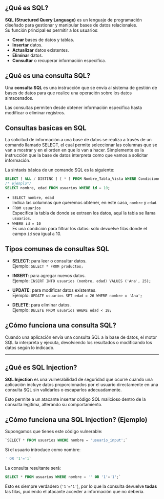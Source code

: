 ## ¿Qué es SQL?

**SQL (Structured Query Language)** es un lenguaje de programación diseñado para gestionar y manipular bases de datos relacionales.  
Su función principal es permitir a los usuarios:

- **Crear** bases de datos y tablas.
- **Insertar** datos.
- **Actualizar** datos existentes.
- **Eliminar** datos.
- **Consultar** o recuperar información específica.
## ¿Qué es una consulta SQL?

Una **consulta SQL** es una instrucción que se envía al sistema de gestión de bases de datos para que realice una operación sobre los datos almacenados.

Las consultas permiten desde obtener información específica hasta modificar o eliminar registros.

## Consultas basicas en SQL
La solicitud de información a una base de datos se realiza a través de un comando llamado SELECT, el cual permite seleccionar las columnas que se van a mostrar y en el orden en que lo van a hacer. Simplemente es la instrucción que la base de datos interpreta como que vamos a solicitar información.

La sintaxis básica de un comando SQL es la siguiente:

``` SQL
SELECT [ ALL / DISTINC ] [ * ] FROM Nombre_Tabla_Vista WHERE Condiciones ORDER BY ListaColumnas [ ASC / DESC ]
/* ejemplo*/ 
SELECT nombre, edad FROM usuarios WHERE id = 10;
```

- `SELECT nombre, edad`  
    Indica las columnas que queremos obtener, en este caso, `nombre` y `edad`.
- `FROM usuarios`  
    Especifica la tabla de donde se extraen los datos, aquí la tabla se llama `usuarios`.
- `WHERE id = 10`  
    Es una condición para filtrar los datos: solo devuelve filas donde el campo `id` sea igual a 10.

## Tipos comunes de consultas SQL

- **SELECT**: para leer o consultar datos.  
    Ejemplo: `SELECT * FROM productos;`
    
- **INSERT**: para agregar nuevos datos.  
    Ejemplo: `INSERT INTO usuarios (nombre, edad) VALUES ('Ana', 25);`
    
- **UPDATE**: para modificar datos existentes.  
    Ejemplo: `UPDATE usuarios SET edad = 26 WHERE nombre = 'Ana';`
    
- **DELETE**: para eliminar datos.  
    Ejemplo: `DELETE FROM usuarios WHERE edad < 18;`

## ¿Cómo funciona una consulta SQL?

Cuando una aplicación envía una consulta SQL a la base de datos, el motor SQL la interpreta y ejecuta, devolviendo los resultados o modificando los datos según lo indicado.

---

## ¿Qué es SQL Injection?

**SQL Injection** es una vulnerabilidad de seguridad que ocurre cuando una aplicación incluye datos proporcionados por el usuario directamente en una consulta SQL sin validarlos o escaparlos adecuadamente.

Esto permite a un atacante insertar código SQL malicioso dentro de la consulta legítima, alterando su comportamiento.

## ¿Cómo funciona una SQL Injection? (Ejemplo)

Supongamos que tienes este código vulnerable:
``` SQL
`SELECT * FROM usuarios WHERE nombre = 'usuario_input';`
```
Si el usuario introduce como nombre:

``` SQL
' OR '1'='1`
```

La consulta resultante será:
``` SQL
SELECT * FROM usuarios WHERE nombre = '' OR '1'='1';`
```
Esto es siempre verdadero (`'1'='1'`), por lo que la consulta devuelve **todas** las filas, pudiendo el atacante acceder a información que no debería.